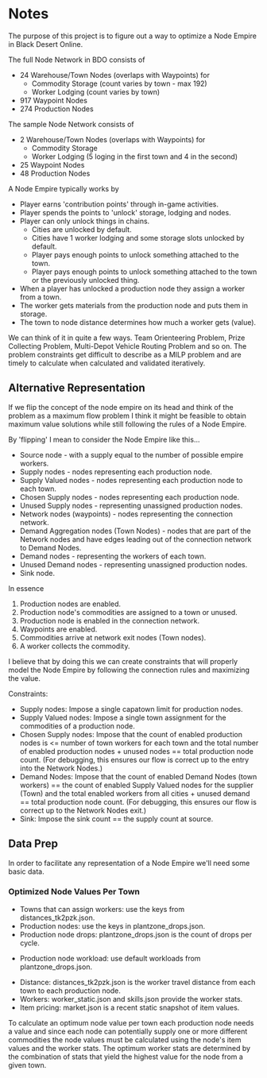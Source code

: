 # Notes

The purpose of this project is to figure out a way to optimize a Node Empire in
Black Desert Online.

The full Node Network in BDO consists of

* 24 Warehouse/Town Nodes (overlaps with Waypoints) for
  * Commodity Storage (count varies by town - max 192)
  * Worker Lodging (count varies by town)
* 917 Waypoint Nodes
* 274 Production Nodes

The sample Node Network consists of

* 2 Warehouse/Town Nodes (overlaps with Waypoints) for
  * Commodity Storage
  * Worker Lodging (5 loging in the first town and 4 in the second)
* 25 Waypoint Nodes
* 48 Production Nodes

A Node Empire typically works by

* Player earns 'contribution points' through in-game activities.
* Player spends the points to 'unlock' storage, lodging and nodes.
* Player can only unlock things in chains.
  * Cities are unlocked by default.
  * Cities have 1 worker lodging and some storage slots unlocked by default.
  * Player pays enough points to unlock something attached to the town.
  * Player pays enough points to unlock something attached to the town or the
    previously unlocked thing.
* When a player has unlocked a production node they assign a worker from a town.
* The worker gets materials from the production node and puts them in storage.
* The town to node distance determines how much a worker gets (value).

We can think of it in quite a few ways. Team Orienteering Problem, Prize
Collecting Problem, Multi-Depot Vehicle Routing Problem and so on. The problem
constraints get difficult to describe as a MILP problem and are timely to
calculate when calculated and validated iteratively.


## Alternative Representation

If we flip the concept of the node empire on its head and think of the problem
as a maximum flow problem I think it might be feasible to obtain maximum value
solutions while still following the rules of a Node Empire.

By 'flipping' I mean to consider the Node Empire like this...

* Source node - with a supply equal to the number of possible empire workers.
* Supply nodes - nodes representing each production node.
* Supply Valued nodes - nodes representing each production node to each town.
* Chosen Supply nodes - nodes representing each production node.
* Unused Supply nodes - representing unassigned production nodes.
* Network nodes (waypoints) - nodes representing the connection network.
* Demand Aggregation nodes (Town Nodes) - nodes that are part of the Network nodes and have edges
  leading out of the connection network to Demand Nodes.
* Demand nodes - representing the workers of each town.
* Unused Demand nodes - representing unassigned production nodes.
* Sink node.

In essence
1. Production nodes are enabled.
2. Production node's commodities are assigned to a town or unused.
3. Production node is enabled in the connection network.
4. Waypoints are enabled.
5. Commodities arrive at network exit nodes (Town nodes).
6. A worker collects the commodity.

I believe that by doing this we can create constraints that will properly model
the Node Empire by following the connection rules and maximizing the value.

Constraints:

- Supply nodes: Impose a single capatown limit for production nodes.
- Supply Valued nodes: Impose a single town assignment for the commodities of a
production node.
- Chosen Supply nodes: Impose that the count of enabled production nodes
is <= number of town workers for each town and the total number of enabled
production nodes + unused nodes == total production node count. (For debugging,
this ensures our flow is correct up to the entry into the Network Nodes.)
- Demand Nodes: Impose that the count of enabled Demand Nodes (town workers) ==
the count of enabled Supply Valued nodes for the supplier (Town) and the total
enabled workers from all cities + unused demand == total production node count.
(For debugging, this ensures our flow is correct up to the Network Nodes exit.)
- Sink: Impose the sink count == the supply count at source.


## Data Prep

In order to facilitate any representation of a Node Empire we'll need some basic
data.


### Optimized Node Values Per Town

- Towns that can assign workers: use the keys from distances_tk2pzk.json.
- Production nodes: use the keys in plantzone_drops.json.
- Production node drops: plantzone_drops.json is the count of drops per cycle.
* Production node workload: use default workloads from plantzone_drops.json.
- Distance: distances_tk2pzk.json is the worker travel distance from each town
to each production node.
- Workers: worker_static.json and skills.json provide the worker stats.
- Item pricing: market.json is a recent static snapshot of item values.

To calculate an optimum node value per town each production node needs a value
and since each node can potentially supply one or more different commodities the
node values must be calculated using the node's item values and the worker stats.
The optimum worker stats are determined by the combination of stats that yield
the highest value for the node from a given town.


